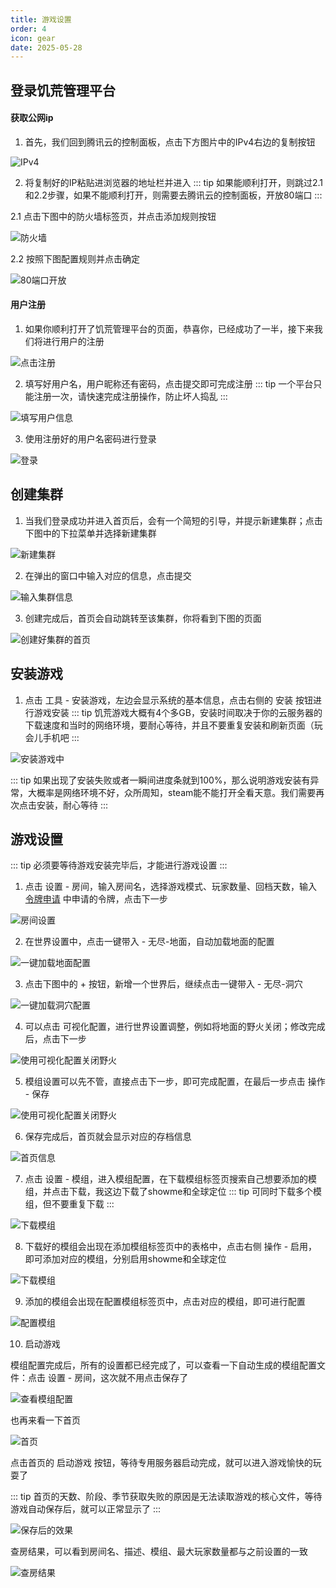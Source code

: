 ```yaml
---
title: 游戏设置
order: 4
icon: gear
date: 2025-05-28
---
```


## 登录饥荒管理平台
#### 获取公网ip
1. 首先，我们回到腾讯云的控制面板，点击下方图片中的IPv4右边的复制按钮

![IPv4](./assets/setting/ipv4.png)

2. 将复制好的IP粘贴进浏览器的地址栏并进入
::: tip
如果能顺利打开，则跳过2.1和2.2步骤，如果不能顺利打开，则需要去腾讯云的控制面板，开放80端口
:::

2.1 点击下图中的防火墙标签页，并点击添加规则按钮

![防火墙](./assets/setting/firewall.png)

2.2 按照下图配置规则并点击确定

![80端口开放](./assets/setting/port-80.png)

#### 用户注册
1. 如果你顺利打开了饥荒管理平台的页面，恭喜你，已经成功了一半，接下来我们将进行用户的注册

![点击注册](./assets/setting/registy-button.png)

2. 填写好用户名，用户昵称还有密码，点击提交即可完成注册
::: tip
一个平台只能注册一次，请快速完成注册操作，防止坏人捣乱
:::

![填写用户信息](./assets/setting/user-info.png)

3. 使用注册好的用户名密码进行登录

![登录](./assets/setting/login.png)

## 创建集群
1. 当我们登录成功并进入首页后，会有一个简短的引导，并提示新建集群；点击下图中的下拉菜单并选择新建集群

![新建集群](./assets/setting/create-cluster.png)

2. 在弹出的窗口中输入对应的信息，点击提交

![输入集群信息](./assets/setting/cluster-info.png)

3. 创建完成后，首页会自动跳转至该集群，你将看到下图的页面

![创建好集群的首页](./assets/setting/no-world.png)

## 安装游戏
1. 点击 工具 - 安装游戏，左边会显示系统的基本信息，点击右侧的 安装 按钮进行游戏安装
::: tip
饥荒游戏大概有4个多GB，安装时间取决于你的云服务器的下载速度和当时的网络环境，要耐心等待，并且不要重复安装和刷新页面（玩会儿手机吧
:::

![安装游戏中](./assets/setting/install-game.png)

::: tip
如果出现了安装失败或者一瞬间进度条就到100%，那么说明游戏安装有异常，大概率是网络环境不好，众所周知，steam能不能打开全看天意。我们需要再次点击安装，耐心等待
:::

## 游戏设置
::: tip
必须要等待游戏安装完毕后，才能进行游戏设置
:::

1. 点击 设置 - 房间，输入房间名，选择游戏模式、玩家数量、回档天数，输入 [令牌申请](./token.md) 中申请的令牌，点击下一步

![房间设置](./assets/setting/room-1.png)

2. 在世界设置中，点击一键带入 - 无尽-地面，自动加载地面的配置

![一键加载地面配置](./assets/setting/room-2-world-ground.png)

3. 点击下图中的 + 按钮，新增一个世界后，继续点击一键带入 - 无尽-洞穴

![一键加载洞穴配置](./assets/setting/room-2-world-cave.png)

4. 可以点击 可视化配置，进行世界设置调整，例如将地面的野火关闭；修改完成后，点击下一步

![使用可视化配置关闭野火](./assets/setting/room-2-world-fire.png)

5. 模组设置可以先不管，直接点击下一步，即可完成配置，在最后一步点击 操作 - 保存

![使用可视化配置关闭野火](./assets/setting/room-4-save.png)

6. 保存完成后，首页就会显示对应的存档信息

![首页信息](./assets/setting/home-hasWorld.png)

7. 点击 设置 - 模组，进入模组配置，在下载模组标签页搜索自己想要添加的模组，并点击下载，我这边下载了showme和全球定位
::: tip
可同时下载多个模组，但不要重复下载
:::

![下载模组](./assets/setting/mod-1.png)

8. 下载好的模组会出现在添加模组标签页中的表格中，点击右侧 操作 - 启用，即可添加对应的模组，分别启用showme和全球定位

![下载模组](./assets/setting/mod-enable.png)

9. 添加的模组会出现在配置模组标签页中，点击对应的模组，即可进行配置

![配置模组](./assets/setting/mod-setting.png)

10. 启动游戏  

模组配置完成后，所有的设置都已经完成了，可以查看一下自动生成的模组配置文件：点击 设置 - 房间，这次就不用点击保存了

![查看模组配置](./assets/setting/mod-setting-check.png)

也再来看一下首页

![首页](./assets/setting/home-mod.png)

点击首页的 启动游戏 按钮，等待专用服务器启动完成，就可以进入游戏愉快的玩耍了

::: tip
首页的天数、阶段、季节获取失败的原因是无法读取游戏的核心文件，等待游戏自动保存后，就可以正常显示了
:::

![保存后的效果](./assets/setting/home-finish.png)

查房结果，可以看到房间名、描述、模组、最大玩家数量都与之前设置的一致

![查房结果](./assets/setting/lobby.png)

